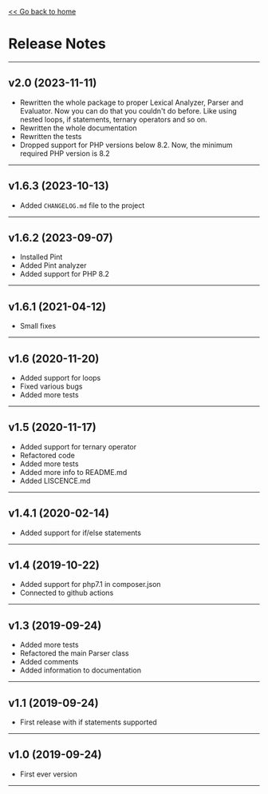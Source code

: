 [<< Go back to home](https://github.com/SerhiiCho/goodbye-html/blob/master/README.md)

# Release Notes

----

## v2.0 (2023-11-11)

- Rewritten the whole package to proper Lexical Analyzer, Parser and Evaluator. Now you can do that you couldn't do before. Like using nested loops, if statements, ternary operators and so on.
- Rewritten the whole documentation
- Rewritten the tests
- Dropped support for PHP versions below 8.2. Now, the minimum required PHP version is 8.2

----

## v1.6.3 (2023-10-13)

- Added `CHANGELOG.md` file to the project

----

## v1.6.2 (2023-09-07)

- Installed Pint
- Added Pint analyzer
- Added support for PHP 8.2

----

## v1.6.1 (2021-04-12)

- Small fixes

----

## v1.6 (2020-11-20)

- Added support for loops
- Fixed various bugs
- Added more tests

----

## v1.5 (2020-11-17)

- Added support for ternary operator
- Refactored code
- Added more tests
- Added more info to README.md
- Added LISCENCE.md

----

## v1.4.1 (2020-02-14)

- Added support for if/else statements

----

## v1.4 (2019-10-22)

- Added support for php7.1 in composer.json
- Connected to github actions

----

## v1.3 (2019-09-24)

- Added more tests
- Refactored the main Parser class
- Added comments
- Added information to documentation

----

##  v1.1 (2019-09-24)

- First release with if statements supported

----

##  v1.0 (2019-09-24)

- First ever version

----